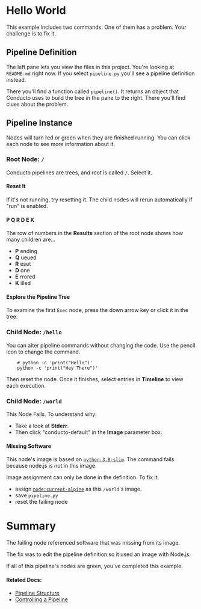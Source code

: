 # Hello World

This example includes two commands.
One of them has a problem.
Your challenge is to fix it.

## Pipeline Definition

The left pane lets you view the files in this project.
You're looking at `README.md` right now.
If you select `pipeline.py` you'll see a pipeline definition instead.

There you'll find a function called `pipeline()`.
It returns an object that Conducto uses to build the tree in the pane to the right.
There you'll find clues about the problem.

## Pipeline Instance

Nodes will turn red or green when they are finished running.
You can click each node to see more information about it.

### Root Node: `/`

Conducto pipelines are trees, and root is called `/`.
Select it.

#### Reset It

If it's not running, try resetting it.
The child nodes will rerun automatically if "run" is enabled.

#### P Q R D E K

The row of numbers in the **Results** section of the root node shows how many children are...

- **P** ending
- **Q** ueued
- **R** eset
- **D** one
- **E** rrored
- **K** illed


#### Explore the Pipeline Tree

To examine the first `Exec` node, press the down arrow key or click it in the tree.

### Child Node: `/hello`

You can alter pipeline commands without changing the code.
Use the pencil icon to change the command.

```
    # python -c 'print("Hello")'
    python -c 'print("Hey There")'
```

Then reset the node.
Once it finishes, select entries in **Timeline** to view each execution.

### Child Node: `/world`

This Node Fails.
To understand why:

- Take a look at **Stderr**.
- Then click "conducto-default" in the **Image** parameter box.

#### Missing Software

This node's image is based on [`python:3.8-slim`](https://hub.docker.com/_/python).
The command fails because node.js is not in this image.

Image assignment can only be done in the definition.
To fix it:

 - assign [`node:current-alpine`](https://hub.docker.com/_/node") as this `/world`'s image.
 - save `pipeline.py`
 - reset the failing node

# Summary

The failing node referenced software that was missing from its image.

The fix was to edit the pipeline definition so it used an image with Node.js.

If all of this pipeline's nodes are green, you've completed this example.

#### Related Docs:

- [Pipeline Structure](/docs/basics/pipeline-structure)
- [Controlling a Pipeline](/docs/basics/controlling-a-pipeline)
